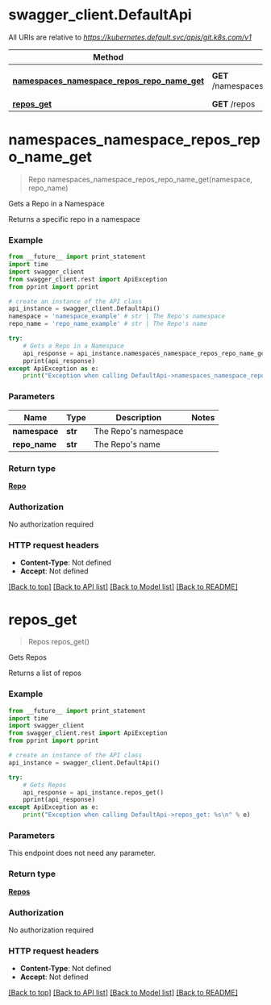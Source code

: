 # swagger_client.DefaultApi

All URIs are relative to *https://kubernetes.default.svc/apis/git.k8s.com/v1*

Method | HTTP request | Description
------------- | ------------- | -------------
[**namespaces_namespace_repos_repo_name_get**](DefaultApi.md#namespaces_namespace_repos_repo_name_get) | **GET** /namespaces/{namespace}/repos/{repoName} | Gets a Repo in a Namespace
[**repos_get**](DefaultApi.md#repos_get) | **GET** /repos | Gets Repos


# **namespaces_namespace_repos_repo_name_get**
> Repo namespaces_namespace_repos_repo_name_get(namespace, repo_name)

Gets a Repo in a Namespace

Returns a specific repo in a namespace

### Example 
```python
from __future__ import print_statement
import time
import swagger_client
from swagger_client.rest import ApiException
from pprint import pprint

# create an instance of the API class
api_instance = swagger_client.DefaultApi()
namespace = 'namespace_example' # str | The Repo's namespace
repo_name = 'repo_name_example' # str | The Repo's name

try: 
    # Gets a Repo in a Namespace
    api_response = api_instance.namespaces_namespace_repos_repo_name_get(namespace, repo_name)
    pprint(api_response)
except ApiException as e:
    print("Exception when calling DefaultApi->namespaces_namespace_repos_repo_name_get: %s\n" % e)
```

### Parameters

Name | Type | Description  | Notes
------------- | ------------- | ------------- | -------------
 **namespace** | **str**| The Repo&#39;s namespace | 
 **repo_name** | **str**| The Repo&#39;s name | 

### Return type

[**Repo**](Repo.md)

### Authorization

No authorization required

### HTTP request headers

 - **Content-Type**: Not defined
 - **Accept**: Not defined

[[Back to top]](#) [[Back to API list]](../README.md#documentation-for-api-endpoints) [[Back to Model list]](../README.md#documentation-for-models) [[Back to README]](../README.md)

# **repos_get**
> Repos repos_get()

Gets Repos

Returns a list of repos

### Example 
```python
from __future__ import print_statement
import time
import swagger_client
from swagger_client.rest import ApiException
from pprint import pprint

# create an instance of the API class
api_instance = swagger_client.DefaultApi()

try: 
    # Gets Repos
    api_response = api_instance.repos_get()
    pprint(api_response)
except ApiException as e:
    print("Exception when calling DefaultApi->repos_get: %s\n" % e)
```

### Parameters
This endpoint does not need any parameter.

### Return type

[**Repos**](Repos.md)

### Authorization

No authorization required

### HTTP request headers

 - **Content-Type**: Not defined
 - **Accept**: Not defined

[[Back to top]](#) [[Back to API list]](../README.md#documentation-for-api-endpoints) [[Back to Model list]](../README.md#documentation-for-models) [[Back to README]](../README.md)


